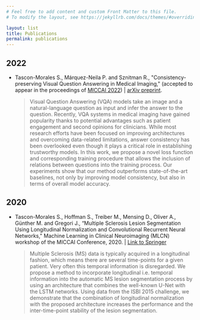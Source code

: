 ```yaml
---
# Feel free to add content and custom Front Matter to this file.
# To modify the layout, see https://jekyllrb.com/docs/themes/#overriding-theme-defaults

layout: list
title: Publications
permalink: publications
---
```


## 2022

- Tascon-Morales S., Márquez-Neila P. and Sznitman R., "Consistency-preserving Visual Question Answering in Medical Imaging," (accepted to appear in the proceedings of [MICCAI 2022](https://conferences.miccai.org/2022/en/)) \| [arXiv preprint](https://arxiv.org/abs/2206.13296).
  > Visual Question Answering (VQA) models take an image and a natural-language question as input and infer the answer to the question. Recently, VQA systems in medical imaging have gained popularity thanks to potential advantages such as patient engagement and second opinions for clinicians. While most research efforts have been focused on improving architectures and overcoming data-related limitations, answer consistency has been overlooked even though it plays a critical role in establishing trustworthy models. In this work, we propose a novel loss function and corresponding training procedure that allows the inclusion of relations between questions into the training process. Our experiments show that our method outperforms state-of-the-art baselines, not only by improving model consistency, but also in terms of overall model accuracy.

## 2020

- Tascon-Morales S., Hoffman S., Treiber M., Mensing D., Oliver A., Günther M. and Gregori J., “Multiple Sclerosis Lesion Segmentation Using Longitudinal Normalization and Convolutional Recurrent Neural Networks," Machine Learning in Clinical Neuroimaging (MLCN) workshop of the MICCAI Conference, 2020. \| [Link to Springer](https://link.springer.com/chapter/10.1007/978-3-030-66843-3_15) 
  > Multiple Sclerosis (MS) data is typically acquired in a longitudinal fashion, which means there are several time-points for a given patient. Very often this temporal information is disregarded. We propose a method to incorporate longitudinal i.e. temporal information into the automatic MS lesion segmentation process by using an architecture that combines the well-known U-Net with the LSTM networks. Using data from the ISBI 2015 challenge, we demonstrate that the combination of longitudinal normalization with the proposed architecture increases the performance and the inter-time-point stability of the lesion segmentation.
